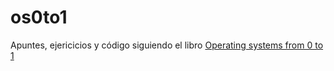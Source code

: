 # os0to1

Apuntes, ejericicios y código siguiendo el libro [Operating systems from 0 to 1](https://raw.githubusercontent.com/tuhdo/os01/master/Operating_Systems_From_0_to_1.pdf)

